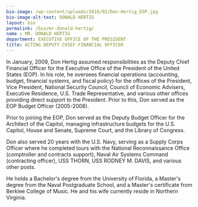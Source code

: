 ```yaml
---
bio-image: /wp-content/uploads/2016/02/Don-Hertig_EOP.jpg
bio-image-alt-text: DONALD HERTIG
layout: bio
permalink: /bio/mr-donald-hertig/
name : MR. DONALD HERTIG
department: EXECUTIVE OFFICE OF THE PRESIDENT
title: ACTING DEPUTY CHIEF FINANCIAL OFFICER
---
```

   In January, 2009, Don Hertig assumed responsibilities as the Deputy Chief Financial Officer for the Executive Office of the President of the United States (EOP). In his role, he oversees financial operations (accounting, budget, financial systems, and fiscal policy) for the offices of the President, Vice President, National Security Council, Council of Economic Advisers, Executive Residence, U.S. Trade Representative, and various other offices providing direct support to the President. Prior to this, Don served as the EOP Budget Officer (2005-2008).
             
   Prior to joining the EOP, Don served as the Deputy Budget Officer for the Architect of the Capitol, managing infrastructure budgets for the U.S. Capitol, House and Senate, Supreme Court, and the Library of Congress.
             
   Don also served 20 years with the U.S. Navy, serving as a Supply Corps Officer where he completed tours with the National Reconnaissance Office (comptroller and contracts support), Naval Air Systems Command (contracting officer), USS THORN, USS RODNEY M. DAVIS, and various other posts.
             
   He holds a Bachelor's degree from the University of Florida, a Master's degree from the Naval Postgraduate School, and a Master's certificate from Berklee College of Music. He and his wife currently reside in Northern Virginia.

